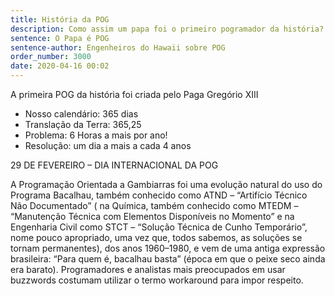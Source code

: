 ```yaml
---
title: História da POG
description: Como assim um papa foi o primeiro pogramador da história?
sentence: O Papa é POG
sentence-author: Engenheiros do Hawaii sobre POG
order_number: 3000
date: 2020-04-16 00:02
---
```


A primeira POG da história foi criada pelo Paga Gregório XIII

* Nosso calendário: 365 dias
* Translação da Terra: 365,25
* Problema: 6 Horas a mais por ano!
* Resolução: um dia a mais a cada 4 anos

29 DE FEVEREIRO – DIA INTERNACIONAL DA POG

A Programação Orientada a Gambiarras foi uma evolução natural do uso do Programa Bacalhau, também conhecido como ATND – “Artifício Técnico Não Documentado” ( na Química, também conhecido como MTEDM – “Manutenção Técnica com Elementos Disponíveis no Momento” e na Engenharia Civil como STCT – “Solução Técnica de Cunho Temporário”, nome pouco apropriado, uma vez que, todos sabemos, as soluções se tornam permanentes), dos anos 1960–1980, e vem de uma antiga expressão brasileira: “Para quem é, bacalhau basta” (época em que o peixe seco ainda era barato). Programadores e analistas mais preocupados em usar buzzwords costumam utilizar o termo workaround para impor respeito.
